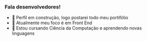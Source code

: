 ### Fala desenvolvedores!

- 🚧 Perfil em construção, logo postarei todo meu portifólio
- 🔭 Atualmente meu foco é em Front End
- 🌱 Estou cursando Ciência da Computação e aprendendo novas linguagens
